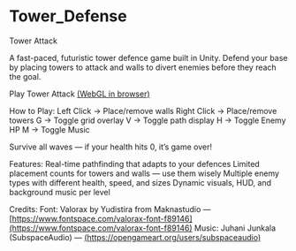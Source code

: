 # Tower_Defense
Tower Attack

A fast-paced, futuristic tower defence game built in Unity.
Defend your base by placing towers to attack and walls to divert enemies before they reach the goal.

Play Tower Attack [(WebGL in browser)](https://pixelwolf75.github.io/Tower_Defense/)

How to Play:
Left Click → Place/remove walls
Right Click → Place/remove towers
G → Toggle grid overlay
V → Toggle path display
H → Toggle Enemy HP
M → Toggle Music

Survive all waves — if your health hits 0, it’s game over!

Features:
Real-time pathfinding that adapts to your defences
Limited placement counts for towers and walls — use them wisely
Multiple enemy types with different health, speed, and sizes
Dynamic visuals, HUD, and background music per level

Credits:
Font: Valorax by Yudistira from Maknastudio — [https://www.fontspace.com/valorax-font-f89146](https://www.fontspace.com/valorax-font-f89146)
Music: Juhani Junkala (SubspaceAudio) — [(https://opengameart.org/users/subspaceaudio)](https://opengameart.org/users/subspaceaudio)
